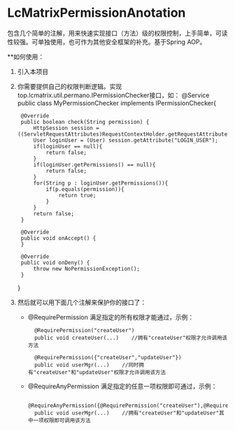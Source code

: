 # LcMatrixPermissionAnotation
包含几个简单的注解，用来快速实现接口（方法）级的权限控制，上手简单，可读性较强。可单独使用，也可作为其他安全框架的补充。基于Spring AOP。

**如何使用：

1. 引入本项目
2. 你需要提供自己的权限判断逻辑。实现top.lcmatrix.util.permano.IPermissionChecker接口，如：
    @Service
    public class MyPermissionChecker implements IPermissionChecker{
    
    	@Override
    	public boolean check(String permission) {
    		HttpSession session = ((ServletRequestAttributes)RequestContextHolder.getRequestAttributes()).getRequest().getSession();
    		User loginUser = (User) session.getAttribute("LOGIN_USER");
    		if(loginUser == null){
    			return false;
    		}
    		if(loginUser.getPermissions() == null){
    			return false;
    		}
    		for(String p : loginUser.getPermissions()){
    			if(p.equals(permission)){
    				return true;
    			}
    		}
    		return false;
    	}
    
    	@Override
    	public void onAccept() {
    	}
    
    	@Override
    	public void onDeny() {
    		throw new NoPermissionException();
    	}
    
    }
3. 然后就可以用下面几个注解来保护你的接口了：

    * @RequirePermission 满足指定的所有权限才能通过，示例：

            @RequirePermission("createUser")
            public void createUser(...)    //拥有"createUser"权限才允许调用该方法

            @RequirePermission({"createUser","updateUser"})
            public void userMgr(...)    //同时拥有"createUser"和"updateUser"权限才允许调用该方法
    * @RequireAnyPermission  满足指定的任意一项权限即可通过，示例：
     
            @RequireAnyPermission({@RequirePermission("createUser"),@RequirePermission("updateUser")})
            public void userMgr(...)    //拥有"createUser"和"updateUser"其中一项权限即可调用该方法
